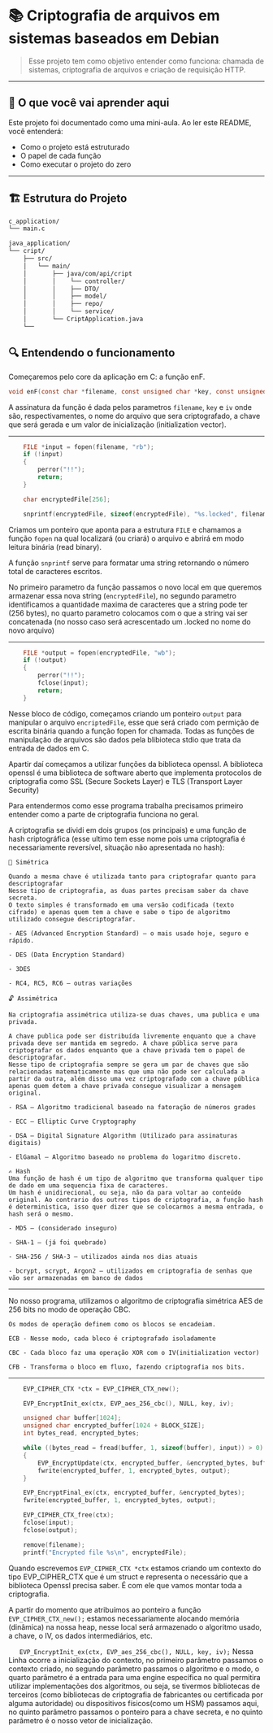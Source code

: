 # 📚 Criptografia de arquivos em sistemas baseados em Debian

> Esse projeto tem como objetivo entender como funciona: chamada de sistemas, criptografia de arquivos e criação de requisição HTTP.

---

## 🧠 O que você vai aprender aqui

Este projeto foi documentado como uma mini-aula. Ao ler este README, você entenderá:

- Como o projeto está estruturado
- O papel de cada função
- Como executar o projeto do zero

---

## 🏗️ Estrutura do Projeto

```bash
c_application/
└── main.c

java_application/
└── cript/
    ├── src/
    │   └── main/
    │       ├── java/com/api/cript
    │       │    └── controller/
    │       │    ├── DTO/
    │       │    ├── model/
    │       │    ├── repo/
    │       │    └── service/
    │       └── CriptApplication.java
    └──

```

## 🔍 Entendendo o funcionamento

Começaremos pelo core da aplicação em C: a função enF.

```c
void enF(const char *filename, const unsigned char *key, const unsigned char *iv)
```

A assinatura da função é dada pelos parametros `filename`, `key` e `iv` onde são, respectivamentes, o nome do arquivo que sera criptografado, a chave que será gerada e um valor de inicialização (initialization vector).

---

```c
    FILE *input = fopen(filename, "rb");
    if (!input)
    {
        perror("!!");
        return;
    }

    char encryptedFile[256];

    snprintf(encryptedFile, sizeof(encryptedFile), "%s.locked", filename);
```

Criamos um ponteiro que aponta para a estrutura `FILE` e chamamos a função `fopen` na qual localizará (ou criará) o arquivo e abrirá em modo leitura binária (read binary).

A função `snprintf` serve para formatar uma string retornando o número total de caracteres escritos.

No primeiro parametro da função passamos o novo local em que queremos armazenar essa nova string (`encryptedFile`), no segundo parametro identificamos a quantidade maxima de caracteres que a string pode ter (256 bytes), no quarto parametro colocamos com o que a string vai ser concatenada (no nosso caso será acrescentado um .locked no nome do novo arquivo)

---

```c
    FILE *output = fopen(encryptedFile, "wb");
    if (!output)
    {
        perror("!!");
        fclose(input);
        return;
    }
```

Nesse bloco de código, começamos criando um ponteiro `output` para manipular o arquivo `encriptedFile`, esse que será criado com permição de escrita binária quando a função fopen for chamada. Todas as funções de manipulação de arquivos são dados pela blibioteca stdio que trata da entrada de dados em C.

Apartir daí começamos a utilizar funções da biblioteca openssl. A biblioteca openssl é uma biblioteca de software aberto que implementa protocolos de criptografia como SSL (Secure Sockets Layer) e TLS (Transport Layer Security)

Para entendermos como esse programa trabalha precisamos primeiro entender como a parte de criptografia funciona no geral.

A criptografia se dividi em dois grupos (os principais) e uma função de hash criptográfica (esse ultimo tem esse nome pois uma criptografia é necessariamente reversível, situação não apresentada no hash):

>

    🔐 Simétrica

    Quando a mesma chave é utilizada tanto para criptografar quanto para descriptografar
    Nesse tipo de criptografia, as duas partes precisam saber da chave secreta.
    O texto simples é transformado em uma versão codificada (texto cifrado) e apenas quem tem a chave e sabe o tipo de algoritmo utilizado consegue descriptografar.

    - AES (Advanced Encryption Standard) – o mais usado hoje, seguro e rápido.

    - DES (Data Encryption Standard)

    - 3DES

    - RC4, RC5, RC6 – outras variações

>

    🔓 Assimétrica

    Na criptografia assimétrica utiliza-se duas chaves, uma publica e uma privada.

    A chave publica pode ser distribuída livremente enquanto que a chave privada deve ser mantida em segredo. A chave pública serve para criptografar os dados enquanto que a chave privada tem o papel de descriptografar.
    Nesse tipo de criptografia sempre se gera um par de chaves que são relacionadas matematicamente mas que uma não pode ser calculada a partir da outra, além disso uma vez criptografado com a chave pública apenas quem detem a chave privada consegue visualizar a mensagem original.

    - RSA – Algoritmo tradicional baseado na fatoração de números grades

    - ECC – Elliptic Curve Cryptography

    - DSA – Digital Signature Algorithm (Utilizado para assinaturas digitais)

    - ElGamal – Algoritmo baseado no problema do logaritmo discreto.

>

    ✍️ Hash
    Uma função de hash é um tipo de algoritmo que transforma qualquer tipo de dado em uma sequencia fixa de caracteres.
    Um hash é unidirecional, ou seja, não da para voltar ao conteúdo original. Ao contrario dos outros tipos de criptografia, a função hash é deterministica, isso quer dizer que se colocarmos a mesma entrada, o hash será o mesmo.

    - MD5 – (considerado inseguro)

    - SHA-1 – (já foi quebrado)

    - SHA-256 / SHA-3 – utilizados ainda nos dias atuais

    - bcrypt, scrypt, Argon2 – utilizados em criptografia de senhas que vão ser armazenadas em banco de dados

---

No nosso programa, utilizamos o algoritmo de criptografia simétrica AES de 256 bits no modo de operação CBC.

>

    Os modos de operação definem como os blocos se encadeiam.

    ECB - Nesse modo, cada bloco é criptografado isoladamente

    CBC - Cada bloco faz uma operação XOR com o IV(initialization vector)

    CFB - Transforma o bloco em fluxo, fazendo criptografia nos bits.

---

```c
    EVP_CIPHER_CTX *ctx = EVP_CIPHER_CTX_new();

    EVP_EncryptInit_ex(ctx, EVP_aes_256_cbc(), NULL, key, iv);

    unsigned char buffer[1024];
    unsigned char encrypted_buffer[1024 + BLOCK_SIZE];
    int bytes_read, encrypted_bytes;

    while ((bytes_read = fread(buffer, 1, sizeof(buffer), input)) > 0)
    {
        EVP_EncryptUpdate(ctx, encrypted_buffer, &encrypted_bytes, buffer, bytes_read);
        fwrite(encrypted_buffer, 1, encrypted_bytes, output);
    }

    EVP_EncryptFinal_ex(ctx, encrypted_buffer, &encrypted_bytes);
    fwrite(encrypted_buffer, 1, encrypted_bytes, output);

    EVP_CIPHER_CTX_free(ctx);
    fclose(input);
    fclose(output);

    remove(filename);
    printf("Encrypted file %s\n", encryptedFile);

```

Quando escrevemos `EVP_CIPHER_CTX *ctx` estamos criando um contexto do tipo EVP_CIPHER_CTX que é um struct e representa o necessário que a biblioteca Openssl precisa saber. É com ele que vamos montar toda a criptografia.

A partir do momento que atribuímos ao ponteiro a função `EVP_CIPHER_CTX_new();` estamos necessariamente alocando memória (dinâmica) na nossa heap, nesse local será armazenado o algoritmo usado, a chave, o IV, os dados intermediários, etc.

`   EVP_EncryptInit_ex(ctx, EVP_aes_256_cbc(), NULL, key, iv);`
Nessa Linha ocorre a inicialização do contexto, no primeiro parâmetro passamos o contexto criado, no segundo parâmetro passamos o algoritmo e o modo, o quarto parâmetro é a entrada para uma engine específica no qual permitira utilizar implementações dos algoritmos, ou seja, se tivermos bibliotecas de terceiros (como bibliotecas de criptografia de fabricantes ou certificada por alguma autoridade) ou dispositivos físicos(como um HSM) passamos aqui, no quinto parâmetro passamos o ponteiro para a chave secreta, e no quinto parâmetro é o nosso vetor de inicialização.
